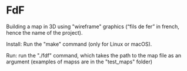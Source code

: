 # FdF
Building a map in 3D using "wireframe" graphics (“fils de fer” in french, hence the name of the project).

Install:
  Run the "make" command (only for Linux or macOS).
  
Run:
  run the "./fdf" command, which takes the path to the map file as an argument (examples of mapss are in the "test_maps" folder)
